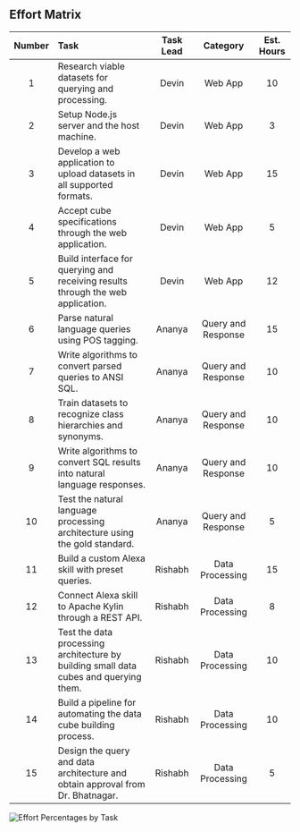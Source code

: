 ## Effort Matrix

| Number | Task | Task Lead | Category | Est. Hours |
|:------:|:---- |:---------:|:--------:|:----------:|
| 1 | Research viable datasets for querying and processing. | Devin | Web App | 10 |
| 2 | Setup Node.js server and the host machine. | Devin | Web App | 3 |
| 3 | Develop a web application to upload datasets in all supported formats. | Devin | Web App | 15 |
| 4 | Accept cube specifications through the web application. | Devin | Web App | 5 |
| 5 | Build interface for querying and receiving results through the web application. | Devin | Web App | 12 |
| 6 | Parse natural language queries using POS tagging. | Ananya | Query and Response | 15 |
| 7 | Write algorithms to convert parsed queries to ANSI SQL. | Ananya | Query and Response | 10 |
| 8 | Train datasets to recognize class hierarchies and synonyms. | Ananya | Query and Response | 10 |
| 9 | Write algorithms to convert SQL results into natural language responses.| Ananya | Query and Response | 10 |
| 10 | Test the natural language processing architecture using the gold standard. | Ananya | Query and Response | 5 |
| 11 | Build a custom Alexa skill with preset queries. | Rishabh | Data Processing | 15 |
| 12 | Connect Alexa skill to Apache Kylin through a REST API. | Rishabh | Data Processing  | 8 |
| 13 | Test the data processing architecture by building small data cubes and querying them. | Rishabh | Data Processing | 10 |
| 14 | Build a pipeline for automating the data cube building process. | Rishabh | Data Processing | 10 |
| 15 | Design the query and data architecture and obtain approval from Dr. Bhatnagar. | Rishabh | Data Processing | 5 |

![Effort Percentages by Task](https://github.com/ananyanijhawan/senior-design/blob/master/effort%20matrix.png "Effort Percentages by Task")

